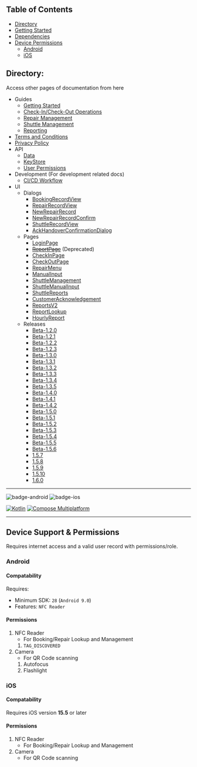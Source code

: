 ## Table of Contents
- [Directory](#directory)
- [Getting Started](#getting-started)
- [Dependencies](#dependencies)
- [Device Permissions](#device-permissions)
  - [Android](#android)
  - [iOS](#ios)

## Directory:
Access other pages of documentation from here
- Guides
  - [Getting Started](https://lazy-day-tech.github.io/TapTrack-User-Reference/Guides/GettingStarted)
  - [Check-In/Check-Out Operations](https://lazy-day-tech.github.io/TapTrack-User-Reference/Guides/CheckInCheckOut)
  - [Repair Management](https://lazy-day-tech.github.io/TapTrack-User-Reference/Guides/RepairManagement)
  - [Shuttle Management](https://lazy-day-tech.github.io/TapTrack-User-Reference/Guides/ShuttleManagement)
  - [Reporting](https://lazy-day-tech.github.io/TapTrack-User-Reference/Guides/Reporting)
- [Terms and Conditions](https://lazy-day-tech.github.io/TapTrack-User-Reference/Legal/tos)
- [Privacy Policy](https://lazy-day-tech.github.io/TapTrack-User-Reference/Legal/PrivacyPolicy)
- API 
  - [Data](https://lazy-day-tech.github.io/TapTrack-User-Reference/API/Data)
  - [KeyStore](https://lazy-day-tech.github.io/TapTrack-User-Reference/API/KeyStore)
  - [User Permissions](https://lazy-day-tech.github.io/TapTrack-User-Reference/API/Permissions)
- Development (For development related docs)
  - [CI/CD Workflow](https://lazy-day-tech.github.io/TapTrack-User-Reference/Development/CICD)
- UI
  - Dialogs
    - [BookingRecordView](https://lazy-day-tech.github.io/TapTrack-User-Reference/UI/Dialogs/BookingRecordView)
    - [RepairRecordView](https://lazy-day-tech.github.io/TapTrack-User-Reference/UI/Dialogs/RepairRecordView)
    - [NewRepairRecord](https://lazy-day-tech.github.io/TapTrack-User-Reference/UI/Dialogs/NewRepairRecord)
    - [NewRepairRecordConfirm](https://lazy-day-tech.github.io/TapTrack-User-Reference/UI/Dialogs/NewRepairRecordConfirm)
    - [ShuttleRecordView](https://lazy-day-tech.github.io/TapTrack-User-Reference/UI/Dialogs/ShuttleRecordView)
    - [AckHandoverConfirmationDialog](https://lazy-day-tech.github.io/TapTrack-User-Reference/UI/Dialogs/AckHandoverConfirmationDialog)
  - Pages
    - [LoginPage](https://lazy-day-tech.github.io/TapTrack-User-Reference/UI/Pages/LoginPage)
    - ~~[ReportPage](https://lazy-day-tech.github.io/TapTrack-User-Reference/UI/Pages/ReportPage)~~ (Deprecated)
    - [CheckInPage](https://lazy-day-tech.github.io/TapTrack-User-Reference/UI/Pages/CheckInPage)
    - [CheckOutPage](https://lazy-day-tech.github.io/TapTrack-User-Reference/UI/Pages/CheckOutPage)
    - [RepairMenu](https://lazy-day-tech.github.io/TapTrack-User-Reference/UI/Pages/RepairMenu)
    - [ManualInput](https://lazy-day-tech.github.io/TapTrack-User-Reference/UI/Pages/ManualInput)
    - [ShuttleManagement](https://lazy-day-tech.github.io/TapTrack-User-Reference/UI/Pages/ShuttleManagement)
    - [ShuttleManualInput](https://lazy-day-tech.github.io/TapTrack-User-Reference/UI/Pages/ShuttleManualInput)
    - [ShuttleReports](https://lazy-day-tech.github.io/TapTrack-User-Reference/UI/Pages/ShuttleReportPage)
    - [CustomerAcknowledgement](https://lazy-day-tech.github.io/TapTrack-User-Reference/UI/Pages/CustomerAcknowledgement)
    - [ReportsV2](https://lazy-day-tech.github.io/TapTrack-User-Reference/UI/Pages/ReportsV2)
    - [ReportLookup](https://lazy-day-tech.github.io/TapTrack-User-Reference/UI/Pages/ReportLookup)
    - [HourlyReport](https://lazy-day-tech.github.io/TapTrack-User-Reference/UI/Pages/HourlyReport)
  - Releases
    - [Beta-1.2.0](https://lazy-day-tech.github.io/TapTrack-User-Reference/Changelog/Beta-1.2.0)
    - [Beta-1.2.1](https://lazy-day-tech.github.io/TapTrack-User-Reference/Changelog/Beta-1.2.1)
    - [Beta-1.2.2](https://lazy-day-tech.github.io/TapTrack-User-Reference/Changelog/Beta-1.2.2)
    - [Beta-1.2.3](https://lazy-day-tech.github.io/TapTrack-User-Reference/Changelog/Beta-1.2.3)
    - [Beta-1.3.0](https://lazy-day-tech.github.io/TapTrack-User-Reference/Changelog/Beta-1.3.0)
    - [Beta-1.3.1](https://lazy-day-tech.github.io/TapTrack-User-Reference/Changelog/Beta-1.3.1)
    - [Beta-1.3.2](https://lazy-day-tech.github.io/TapTrack-User-Reference/Changelog/Beta-1.3.2)
    - [Beta-1.3.3](https://lazy-day-tech.github.io/TapTrack-User-Reference/Changelog/Beta-1.3.3)
    - [Beta-1.3.4](https://lazy-day-tech.github.io/TapTrack-User-Reference/Changelog/Beta-1.3.4)
    - [Beta-1.3.5](https://lazy-day-tech.github.io/TapTrack-User-Reference/Changelog/Beta-1.3.5)
    - [Beta-1.4.0](https://lazy-day-tech.github.io/TapTrack-User-Reference/Changelog/Beta-1.4.0)
    - [Beta-1.4.1](https://lazy-day-tech.github.io/TapTrack-User-Reference/Changelog/Beta-1.4.1)
    - [Beta-1.4.2](https://lazy-day-tech.github.io/TapTrack-User-Reference/Changelog/Beta-1.4.2)
    - [Beta-1.5.0](https://lazy-day-tech.github.io/TapTrack-User-Reference/Changelog/Beta-1.5.0)
    - [Beta-1.5.1](hhttps://lazy-day-tech.github.io/TapTrack-User-Reference/Changelog/Beta-1.5.1)
    - [Beta-1.5.2](https://lazy-day-tech.github.io/TapTrack-User-Reference/Changelog/Beta-1.5.2)
    - [Beta-1.5.3](https://lazy-day-tech.github.io/TapTrack-User-Reference/Changelog/Beta-1.5.3)
    - [Beta-1.5.4](https://lazy-day-tech.github.io/TapTrack-User-Reference/Changelog/Beta-1.5.4)
    - [Beta-1.5.5](https://lazy-day-tech.github.io/TapTrack-User-Reference/Changelog/Beta-1.5.5)
    - [Beta-1.5.6](https://lazy-day-tech.github.io/TapTrack-User-Reference/Changelog/Beta-1.5.6)
    - [1.5.7](https://lazy-day-tech.github.io/TapTrack-User-Reference/Changelog/1.5.7)
    - [1.5.8](https://lazy-day-tech.github.io/TapTrack-User-Reference/Changelog/1.5.8)
    - [1.5.9](https://lazy-day-tech.github.io/TapTrack-User-Reference/Changelog/1.5.9)
    - [1.5.10](https://lazy-day-tech.github.io/TapTrack-User-Reference/Changelog/1.5.10)
    - [1.6.0](https://lazy-day-tech.github.io/TapTrack-User-Reference/Changelog/1.6.0)

---

![badge-android](http://img.shields.io/badge/platform-android-3DDC84.svg?style=flat)
![badge-ios](http://img.shields.io/badge/platform-ios-FF375F.svg?style=flat)

[![Kotlin](https://img.shields.io/badge/kotlin-v2.1.20-blue.svg?logo=kotlin)](http://kotlinlang.org)
[![Compose Multiplatform](https://img.shields.io/badge/Compose%20Multiplatform-v1.7.3-blue)](https://github.com/JetBrains/compose-multiplatform)

---

## Device Support & Permissions
Requires internet access and a valid user record with permissions/role.

### Android
#### Compatability
Requires:
- Minimum SDK: `28` (`Android 9.0`)
- Features: `NFC Reader`

#### Permissions
1. NFC Reader
    - For Booking/Repair Lookup and Management
    1. `TAG_DISCOVERED`
2. Camera
    - For QR Code scanning
    1. Autofocus
    2. Flashlight


### iOS
#### Compatability
Requires iOS version **15.5** or later
#### Permissions
1. NFC Reader
    - For Booking/Repair Lookup and Management
2. Camera
    - For QR Code scanning
